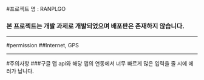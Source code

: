 #프로젝트 명 : RANPLGO
### 본 프로젝트는 개발 과제로 개발되었으며 배포판은 존재하지 않습니다.

-----------------------------

#permission
##Internet, GPS

----------------------

#주의사항
###구글 맵 api와 해당 앱의 연동에서 너무 빠르게 많은 입력을 줄 시에 에러가 납니다.
###

